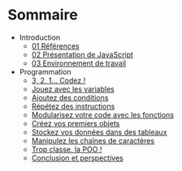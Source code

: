 Sommaire
========

-   Introduction
    -   [01 Références](01-References.md)
    -   [02 Présentation de JavaScript](02-PresentationJS.md)
    -   [03 Environnement de travail]()
-   Programmation
    -   [3, 2, 1... Codez !]()
    -   [Jouez avec les variables]()
    -   [Ajoutez des conditions]()
    -   [Répétez des instructions]()
    -   [Modularisez votre code avec les fonctions]()
    -   [Créez vos premiers objets]()
    -   [Stockez vos données dans des tableaux]()
    -   [Manipulez les chaînes de caractères]()
    -   [Trop classe, la POO !]()
    -   [Conclusion et perspectives]()
